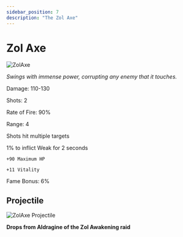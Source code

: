 ```yaml
---
sidebar_position: 7
description: "The Zol Axe"
---
```


# Zol Axe

![ZolAxe](https://vwiki.valorserver.com/api/item/picture/zol%20axe)

<i>Swings with immense power, corrupting any enemy that it touches.</i>

Damage: 110-130

Shots: 2

Rate of Fire: 90%

Range: 4

Shots hit multiple targets

1% to inflict Weak for 2 seconds

    +90 Maximum HP
    
    +11 Vitality

Fame Bonus: 6%

## Projectile

![ZolAxe Projectile](https://cdn.discordapp.com/attachments/948363241631916122/950406545924063242/ZolAxe.gif)

**Drops from Aldragine of the Zol Awakening raid**
